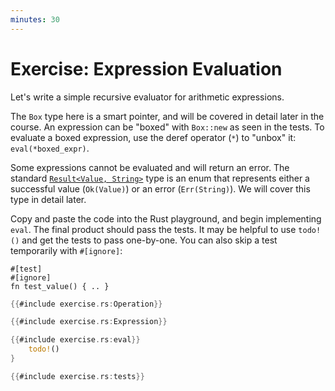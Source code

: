 ```yaml
---
minutes: 30
---
```


# Exercise: Expression Evaluation

Let's write a simple recursive evaluator for arithmetic expressions.

The `Box` type here is a smart pointer, and will be covered in detail later in
the course. An expression can be "boxed" with `Box::new` as seen in the tests.
To evaluate a boxed expression, use the deref operator (`*`) to "unbox" it:
`eval(*boxed_expr)`.

Some expressions cannot be evaluated and will return an error. The standard
[`Result<Value, String>`](https://doc.rust-lang.org/std/result/enum.Result.html)
type is an enum that represents either a successful value (`Ok(Value)`) or an
error (`Err(String)`). We will cover this type in detail later.

Copy and paste the code into the Rust playground, and begin implementing `eval`.
The final product should pass the tests. It may be helpful to use `todo!()` and
get the tests to pass one-by-one. You can also skip a test temporarily with
`#[ignore]`:

```none
#[test]
#[ignore]
fn test_value() { .. }
```

```rust
{{#include exercise.rs:Operation}}

{{#include exercise.rs:Expression}}

{{#include exercise.rs:eval}}
    todo!()
}

{{#include exercise.rs:tests}}
```
